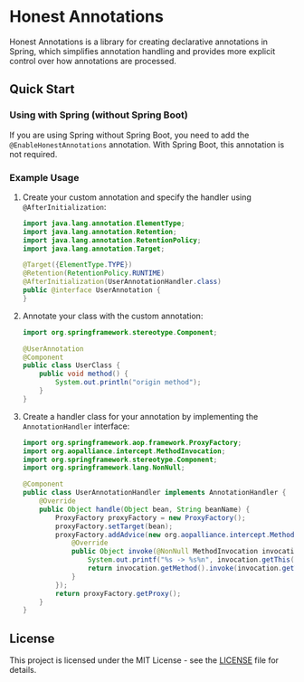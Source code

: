 # Honest Annotations

Honest Annotations is a library for creating declarative annotations in Spring, which simplifies annotation handling and provides more explicit control over how annotations are processed.

## Quick Start

### Using with Spring (without Spring Boot)

If you are using Spring without Spring Boot, you need to add the `@EnableHonestAnnotations` annotation. With Spring Boot, this annotation is not required.

### Example Usage

1. Create your custom annotation and specify the handler using `@AfterInitialization`:

    ```java
    import java.lang.annotation.ElementType;
    import java.lang.annotation.Retention;
    import java.lang.annotation.RetentionPolicy;
    import java.lang.annotation.Target;

    @Target({ElementType.TYPE})
    @Retention(RetentionPolicy.RUNTIME)
    @AfterInitialization(UserAnnotationHandler.class)
    public @interface UserAnnotation {
    }
    ```

2. Annotate your class with the custom annotation:

    ```java
    import org.springframework.stereotype.Component;

    @UserAnnotation
    @Component
    public class UserClass {
        public void method() {
            System.out.println("origin method");
        }
    }
    ```

3. Create a handler class for your annotation by implementing the `AnnotationHandler` interface:

    ```java
    import org.springframework.aop.framework.ProxyFactory;
    import org.aopalliance.intercept.MethodInvocation;
    import org.springframework.stereotype.Component;
    import org.springframework.lang.NonNull;

    @Component
    public class UserAnnotationHandler implements AnnotationHandler {
        @Override
        public Object handle(Object bean, String beanName) {
            ProxyFactory proxyFactory = new ProxyFactory();
            proxyFactory.setTarget(bean);
            proxyFactory.addAdvice(new org.aopalliance.intercept.MethodInterceptor() {
                @Override
                public Object invoke(@NonNull MethodInvocation invocation) throws Throwable {
                    System.out.printf("%s -> %s%n", invocation.getThis(), invocation.getMethod().getName());
                    return invocation.getMethod().invoke(invocation.getThis(), invocation.getArguments());
                }
            });
            return proxyFactory.getProxy();
        }
    }
    ```
    
## License

This project is licensed under the MIT License - see the [LICENSE](LICENSE) file for details.
